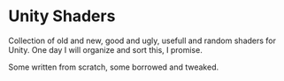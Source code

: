 # Unity Shaders

Collection of old and new, good and ugly, usefull and random shaders for Unity. One day I will organize and sort this, I promise.

Some written from scratch, some borrowed and tweaked.
